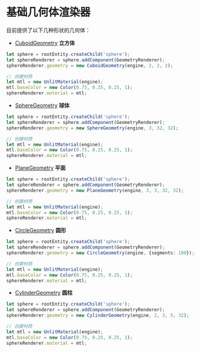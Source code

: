 # 基础几何体渲染器

目前提供了以下几种形状的几何体：

- [CuboidGeometry](${book.api}classes/core.cuboidgeometry.html) **立方体**

```typescript
let sphere = rootEntity.createChild('sphere');
let sphereRenderer = sphere.addComponent(GeometryRenderer);
sphereRenderer.geometry = new CuboidGeometry(engine, 2, 2, 2);

// 创建材质
let mtl = new UnlitMaterial(engine);
mtl.baseColor = new Color(0.75, 0.25, 0.25, 1);
sphereRenderer.material = mtl;
```

- [SphereGeometry](${book.api}classes/core.spheregeometry.html) **球体**

```typescript
let sphere = rootEntity.createChild('sphere');
let sphereRenderer = sphere.addComponent(GeometryRenderer);
sphereRenderer.geometry = new SphereGeometry(engine, 3, 32, 32);

// 创建材质
let mtl = new UnlitMaterial(engine);
mtl.baseColor = new Color(0.75, 0.25, 0.25, 1);
sphereRenderer.material = mtl;
```

- [PlaneGeometry](${book.api}classes/core.planegeometry.html) **平面**

```typescript
let sphere = rootEntity.createChild('sphere');
let sphereRenderer = sphere.addComponent(GeometryRenderer);
sphereRenderer.geometry = new PlaneGeometry(engine, 3, 3, 32, 32);

// 创建材质
let mtl = new UnlitMaterial(engine);
mtl.baseColor = new Color(0.75, 0.25, 0.25, 1);
sphereRenderer.material = mtl;
```

- [CircleGeometry](${book.api}classes/core.circlegeometry.html) **圆形**

```typescript
let sphere = rootEntity.createChild('sphere');
let sphereRenderer = sphere.addComponent(GeometryRenderer);
sphereRenderer.geometry = new CircleGeometry(engine, {segments: 100});

// 创建材质
let mtl = new UnlitMaterial(engine);
mtl.baseColor = new Color(0.75, 0.25, 0.25, 1);
sphereRenderer.material = mtl;
```

- [CylinderGeometry](${book.api}classes/core.cylindergeometry.html) **圆柱**

```typescript
let sphere = rootEntity.createChild('sphere');
let sphereRenderer = sphere.addComponent(GeometryRenderer);
sphereRenderer.geometry = new CylinderGeometry(engine, 2, 3, 5, 32);

// 创建材质
let mtl = new UnlitMaterial(engine);
mtl.baseColor = new Color(0.75, 0.25, 0.25, 1);
sphereRenderer.material = mtl;
```
